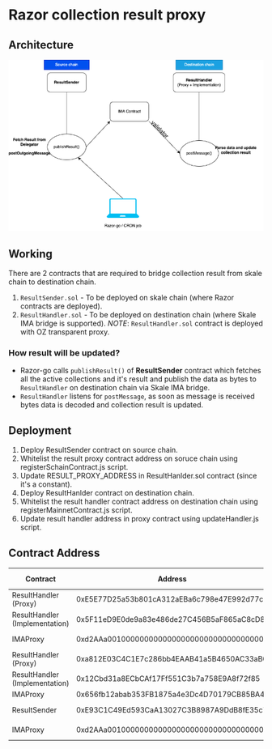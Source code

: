 # Razor collection result proxy

## Architecture

![Architecture Diagram](/IMA-arch.png)

## Working

There are 2 contracts that are required to bridge collection result from skale chain to destination chain.

1. `ResultSender.sol` - To be deployed on skale chain (where Razor contracts are deployed).
2. `ResultHandler.sol` - To be deployed on destination chain (where Skale IMA bridge is supported).
   _NOTE_: `ResultHandler.sol` contract is deployed with OZ transparent proxy.

### How result will be updated?

- Razor-go calls `publishResult()` of **ResultSender** contract which fetches all the active collections and it's result and publish the data as bytes to `ResultHandler` on destination chain via Skale IMA bridge.
- `ResultHandler` listens for `postMessage`, as soon as message is received bytes data is decoded and collection result is updated.

## Deployment

1. Deploy ResultSender contract on source chain.
2. Whitelist the result proxy contract address on soruce chain using registerSchainContract.js script.
3. Update RESULT_PROXY_ADDRESS in ResultHanlder.sol contract (since it's a constant).
4. Deploy ResultHanlder contract on destination chain.
5. Whitelist the result handler contract address on destination chain using registerMainnetContract.js script.
6. Update result handler address in proxy contract using updateHandler.js script.

## Contract Address

| Contract                       | Address                                    | Chain Name        |
| ------------------------------ | ------------------------------------------ | ----------------- |
| ResultHandler (Proxy)          | 0xE5E77D25a53b801cA312aEBa6c798e47E992d77c | attractive-merope |
| ResultHandler (Implementation) | 0x5F11eD9E0de9a83e486de27C456B5aF865aC8cD8 | attractive-merope |
| IMAProxy                       | 0xd2AAa00100000000000000000000000000000000 | attractive-merope |
| ResultHandler (Proxy)          | 0xa812E03C4C1E7c286bb4EAAB41a5B4650AC33aB0 | rinkeby |
| ResultHandler (Implementation) | 0x12Cbd31a8ECbCAf17Ff551C3b7a758E9A8f72f85 | rinkeby |
| IMAProxy                       | 0x656fb12abab353FB1875a4e3Dc4D70179CB85BA4 | rinkeby |
| ResultSender                   | 0xE93C1C49Ed593CaA13027C3B8987A9DdB8fE35c7 | whispering-turais |
| IMAProxy                       | 0xd2AAa00100000000000000000000000000000000 | whispering-turais |
